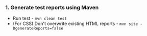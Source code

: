 
### 1. Generate test reports using Maven
- Run test - `mvn clean test`
- (For CSS) Don't overwrite existing HTML reports - ```mvn site -DgenerateReports=false```

